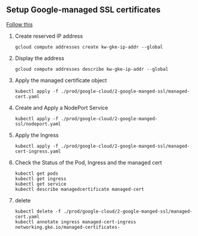 ## Setup Google-managed SSL certificates
[Follow this](https://cloud.google.com/kubernetes-engine/docs/how-to/managed-certs)

1. Create reserved IP address
   ```
   gcloud compute addresses create kw-gke-ip-addr --global
   ```

2. Display the address
   ```
   gcloud compute addresses describe kw-gke-ip-addr --global
   ```

3. Apply the managed certificate object
   ```
   kubectl apply -f ./prod/google-cloud/2-google-manged-ssl/managed-cert.yaml
   ```

4. Create and Apply a NodePort Service
   ```
   kubectl apply -f ./prod/google-cloud/2-google-manged-ssl/nodeport.yaml
   ```

5. Apply the Ingress
   ```
   kubectl apply -f ./prod/google-cloud/2-google-manged-ssl/managed-cert-ingress.yaml
   ```

6. Check the Status of the Pod, Ingress and the managed cert
   ```
   kubectl get pods
   kubectl get ingress
   kubectl get service
   kubectl describe managedcertificate managed-cert
   ```

7. delete 
   ```
   kubectl delete -f ./prod/google-cloud/2-google-manged-ssl/managed-cert.yaml
   kubectl annotate ingress managed-cert-ingress networking.gke.io/managed-certificates-
   ```